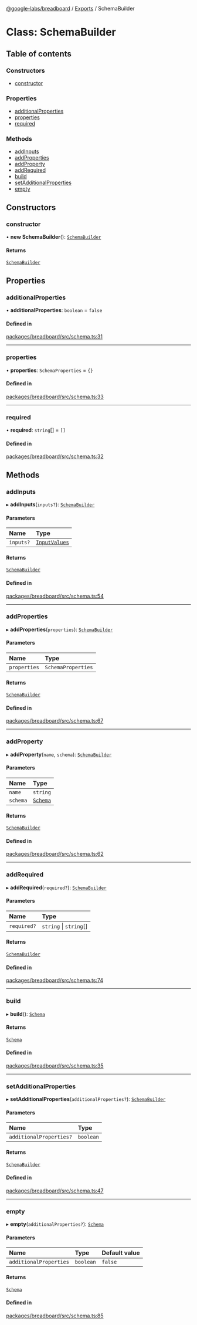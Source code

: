[@google-labs/breadboard](../README.md) / [Exports](../modules.md) / SchemaBuilder

# Class: SchemaBuilder

## Table of contents

### Constructors

- [constructor](SchemaBuilder.md#constructor)

### Properties

- [additionalProperties](SchemaBuilder.md#additionalproperties)
- [properties](SchemaBuilder.md#properties)
- [required](SchemaBuilder.md#required)

### Methods

- [addInputs](SchemaBuilder.md#addinputs)
- [addProperties](SchemaBuilder.md#addproperties)
- [addProperty](SchemaBuilder.md#addproperty)
- [addRequired](SchemaBuilder.md#addrequired)
- [build](SchemaBuilder.md#build)
- [setAdditionalProperties](SchemaBuilder.md#setadditionalproperties)
- [empty](SchemaBuilder.md#empty)

## Constructors

### constructor

• **new SchemaBuilder**(): [`SchemaBuilder`](SchemaBuilder.md)

#### Returns

[`SchemaBuilder`](SchemaBuilder.md)

## Properties

### additionalProperties

• **additionalProperties**: `boolean` = `false`

#### Defined in

[packages/breadboard/src/schema.ts:31](https://github.com/breadboard-ai/breadboard/blob/254400c2/packages/breadboard/src/schema.ts#L31)

___

### properties

• **properties**: `SchemaProperties` = `{}`

#### Defined in

[packages/breadboard/src/schema.ts:33](https://github.com/breadboard-ai/breadboard/blob/254400c2/packages/breadboard/src/schema.ts#L33)

___

### required

• **required**: `string`[] = `[]`

#### Defined in

[packages/breadboard/src/schema.ts:32](https://github.com/breadboard-ai/breadboard/blob/254400c2/packages/breadboard/src/schema.ts#L32)

## Methods

### addInputs

▸ **addInputs**(`inputs?`): [`SchemaBuilder`](SchemaBuilder.md)

#### Parameters

| Name | Type |
| :------ | :------ |
| `inputs?` | [`InputValues`](../modules.md#inputvalues) |

#### Returns

[`SchemaBuilder`](SchemaBuilder.md)

#### Defined in

[packages/breadboard/src/schema.ts:54](https://github.com/breadboard-ai/breadboard/blob/254400c2/packages/breadboard/src/schema.ts#L54)

___

### addProperties

▸ **addProperties**(`properties`): [`SchemaBuilder`](SchemaBuilder.md)

#### Parameters

| Name | Type |
| :------ | :------ |
| `properties` | `SchemaProperties` |

#### Returns

[`SchemaBuilder`](SchemaBuilder.md)

#### Defined in

[packages/breadboard/src/schema.ts:67](https://github.com/breadboard-ai/breadboard/blob/254400c2/packages/breadboard/src/schema.ts#L67)

___

### addProperty

▸ **addProperty**(`name`, `schema`): [`SchemaBuilder`](SchemaBuilder.md)

#### Parameters

| Name | Type |
| :------ | :------ |
| `name` | `string` |
| `schema` | [`Schema`](../modules.md#schema) |

#### Returns

[`SchemaBuilder`](SchemaBuilder.md)

#### Defined in

[packages/breadboard/src/schema.ts:62](https://github.com/breadboard-ai/breadboard/blob/254400c2/packages/breadboard/src/schema.ts#L62)

___

### addRequired

▸ **addRequired**(`required?`): [`SchemaBuilder`](SchemaBuilder.md)

#### Parameters

| Name | Type |
| :------ | :------ |
| `required?` | `string` \| `string`[] |

#### Returns

[`SchemaBuilder`](SchemaBuilder.md)

#### Defined in

[packages/breadboard/src/schema.ts:74](https://github.com/breadboard-ai/breadboard/blob/254400c2/packages/breadboard/src/schema.ts#L74)

___

### build

▸ **build**(): [`Schema`](../modules.md#schema)

#### Returns

[`Schema`](../modules.md#schema)

#### Defined in

[packages/breadboard/src/schema.ts:35](https://github.com/breadboard-ai/breadboard/blob/254400c2/packages/breadboard/src/schema.ts#L35)

___

### setAdditionalProperties

▸ **setAdditionalProperties**(`additionalProperties?`): [`SchemaBuilder`](SchemaBuilder.md)

#### Parameters

| Name | Type |
| :------ | :------ |
| `additionalProperties?` | `boolean` |

#### Returns

[`SchemaBuilder`](SchemaBuilder.md)

#### Defined in

[packages/breadboard/src/schema.ts:47](https://github.com/breadboard-ai/breadboard/blob/254400c2/packages/breadboard/src/schema.ts#L47)

___

### empty

▸ **empty**(`additionalProperties?`): [`Schema`](../modules.md#schema)

#### Parameters

| Name | Type | Default value |
| :------ | :------ | :------ |
| `additionalProperties` | `boolean` | `false` |

#### Returns

[`Schema`](../modules.md#schema)

#### Defined in

[packages/breadboard/src/schema.ts:85](https://github.com/breadboard-ai/breadboard/blob/254400c2/packages/breadboard/src/schema.ts#L85)
